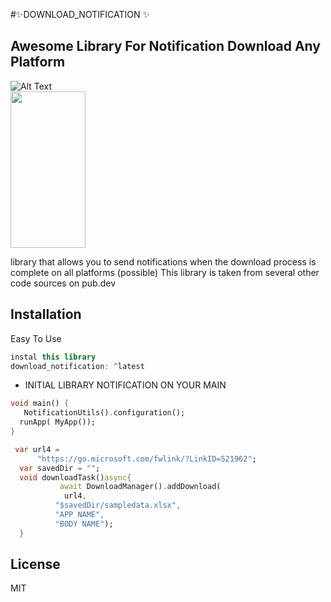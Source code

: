 #✨DOWNLOAD_NOTIFICATION ✨
## Awesome Library For Notification Download Any Platform


![Alt Text](https://media.giphy.com/media/v1.Y2lkPTc5MGI3NjExc2x1MWIydHE4ejRtcGJjbzF2b2F3bXlkMWY4Nm51c3lhN2IzY2V5cyZlcD12MV9pbnRlcm5hbF9naWZfYnlfaWQmY3Q9Zw/tTHkthK2BUd33t8hUK/source.gif)
<br>
<img src="https://media.giphy.com/media/v1.Y2lkPTc5MGI3NjExZnU5aTkxbXplbzk2ejdjbjBiZjZkdGY3Y3Brc3NuaGJnMW12c2o3ZyZlcD12MV9pbnRlcm5hbF9naWZfYnlfaWQmY3Q9Zw/aVC6cYxc8hjoHKNSDY/giphy.gif" width="120" height="250" />

library that allows you to send notifications when the download process is complete on all platforms (possible)
This library is taken from several other code sources on pub.dev


## Installation
Easy To Use 

```dart
instal this library
download_notification: ^latest
```
- INITIAL LIBRARY NOTIFICATION ON YOUR MAIN
```dart
void main() {
   NotificationUtils().configuration();
  runApp( MyApp());
}
```
```dart
 var url4 =
      "https://go.microsoft.com/fwlink/?LinkID=521962";
  var savedDir = ""; 
  void downloadTask()async{
           await DownloadManager().addDownload(
            url4,
          "$savedDir/sampledata.xlsx",
          "APP NAME",
          "BODY NAME");
  }
```



## License

MIT


[//]: # (These are reference links used in the body of this note and get stripped out when the markdown processor does its job. There is no need to format nicely because it shouldn't be seen. Thanks SO - http://stackoverflow.com/questions/4823468/store-comments-in-markdown-syntax)


